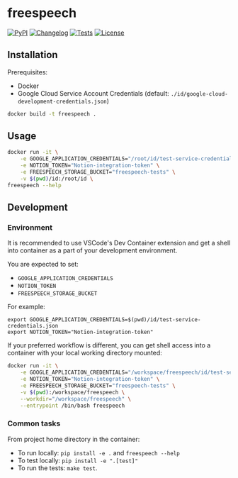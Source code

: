 # freespeech

[![PyPI](https://img.shields.io/pypi/v/freespeech.svg)](https://pypi.org/project/freespeech/)
[![Changelog](https://img.shields.io/github/v/release/astaff/freespeech?include_prereleases&label=changelog)](https://github.com/astaff/freespeech/releases)
[![Tests](https://github.com/astaff/freespeech/workflows/Test/badge.svg)](https://github.com/astaff/freespeech/actions?query=workflow%3ATest)
[![License](https://img.shields.io/badge/license-Apache%202.0-blue.svg)](https://github.com/astaff/freespeech/blob/master/LICENSE)

## Installation

Prerequisites:
* Docker
* Google Cloud Service Account Credentials (default: `./id/google-cloud-development-credentials.json`)


```bash
docker build -t freespeech .
```


## Usage

```bash
docker run -it \
    -e GOOGLE_APPLICATION_CREDENTIALS="/root/id/test-service-credentials.json" \
    -e NOTION_TOKEN="Notion-integration-token" \
    -e FREESPEECH_STORAGE_BUCKET="freespeech-tests" \
    -v $(pwd)/id:/root/id \
freespeech --help
```

## Development

### Environment

It is recommended to use VSCode's Dev Container extension and get a shell into container as a part of your development environment.

You are expected to set:
* `GOOGLE_APPLICATION_CREDENTIALS`
* `NOTION_TOKEN`
* `FREESPEECH_STORAGE_BUCKET`

For example:
```shell
export GOOGLE_APPLICATION_CREDENTIALS=$(pwd)/id/test-service-credentials.json
export NOTION_TOKEN="Notion-integration-token"
```

If your preferred workflow is different, you can get shell access into a container with your local working directory mounted:

```bash
docker run -it \
    -e GOOGLE_APPLICATION_CREDENTIALS="/workspace/freespeech/id/test-service-credentials.json" \
    -e NOTION_TOKEN="Notion-integration-token" \
    -e FREESPEECH_STORAGE_BUCKET="freespeech-tests" \
    -v $(pwd):/workspace/freespeech \
    --workdir="/workspace/freespeech" \
    --entrypoint /bin/bash freespeech
```

### Common tasks

From project home directory in the container:
* To run locally: `pip install -e .` and `freespeech --help`
* To test locally: `pip install -e ".[test]"`
* To run the tests: `make test`.
